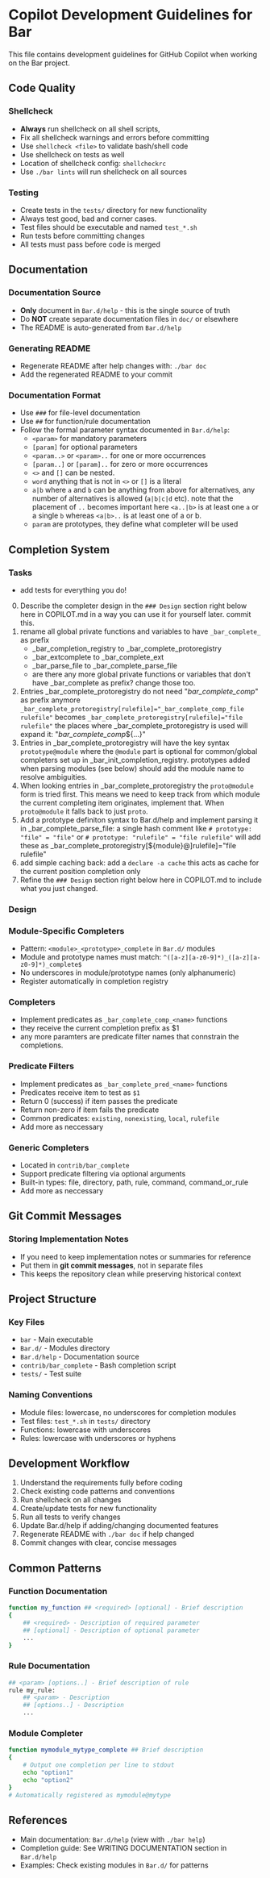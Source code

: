 # Copilot Development Guidelines for Bar

This file contains development guidelines for GitHub Copilot when working on the Bar project.

## Code Quality

### Shellcheck
- **Always** run shellcheck on all shell scripts,
- Fix all shellcheck warnings and errors before committing
- Use `shellcheck <file>` to validate bash/shell code
- Use shellcheck on tests as well
- Location of shellcheck config: `shellcheckrc`
- Use `./bar lints` will run shellcheck on all sources

### Testing
- Create tests in the `tests/` directory for new functionality
- Always test good, bad and corner cases.
- Test files should be executable and named `test_*.sh`
- Run tests before committing changes
- All tests must pass before code is merged

## Documentation

### Documentation Source
- **Only** document in `Bar.d/help` - this is the single source of truth
- Do **NOT** create separate documentation files in `doc/` or elsewhere
- The README is auto-generated from `Bar.d/help`

### Generating README
- Regenerate README after help changes with: `./bar doc`
- Add the regenerated README to your commit

### Documentation Format
- Use `###` for file-level documentation
- Use `##` for function/rule documentation
- Follow the formal parameter syntax documented in `Bar.d/help`:
  - `<param>` for mandatory parameters
  - `[param]` for optional parameters
  - `<param..>` or `<param>..` for one or more occurrences
  - `[param..]` or `[param]..` for zero or more occurrences
  - `<>` and `[]` can be nested.
  - `word` anything that is not in `<>` or `[]` is a literal
  - `a|b` where `a` and `b` can be anything from above for alternatives, any number of
    alternatives is allowed (`a|b|c|d` etc).
    note that the placement of `..` becomes important here `<a..|b>` is at least one `a` or a
    single `b` whereas `<a|b>..` is at least one of a or b.
  - `param` are prototypes, they define what completer will be used

## Completion System

### Tasks

- add tests for everything you do!

0. Describe the completer design in the `### Design` section right below here in COPILOT.md in
   a way you can use it for yourself later. commit this.
1. rename all global private functions and variables to have `_bar_complete_` as prefix
   - _bar_completion_registry to _bar_complete_protoregistry
   - _bar_extcomplete to _bar_complete_ext
   - _bar_parse_file to _bar_complete_parse_file
   - are there any more global private functions or variables that don't have _bar_complete as
     prefix? change those too.
2. Entries _bar_complete_protoregistry do not need "_bar_complete_comp_" as prefix anymore
   `_bar_complete_protoregistry[rulefile]="_bar_complete_comp_file rulefile"` becomes
   `_bar_complete_protoregistry[rulefile]="file rulefile"`
   the places where _bar_complete_protoregistry is used will expand it: "_bar_complete_comp_${...}"
3. Entries in _bar_complete_protoregistry will have the key syntax `prototype@module` where
   the `@module` part is optional for common/global completers set up in
   _bar_init_completion_registry. prototypes added when parsing modules (see below) should add
   the module name to resolve ambiguities.
4. When looking entries in _bar_complete_protoregistry the `proto@module` form is tried first.
   This means we need to keep track from which module the current completing item originates,
   implement that. When `proto@module` it falls back to just `proto`.
5. Add a prototype definiton syntax to Bar.d/help and implement parsing it in _bar_complete_parse_file:
   a single hash comment like
   `# prototype: "file" = "file"`
   or
   `# prototype: "rulefile" = "file rulefile"`
   will add these as _bar_complete_protoregistry[${module}@]rulefile]="file rulefile"
6. add simple caching back:
   add a `declare -a cache` this acts as cache for the current position completion only
7. Refine the `### Design` section right below here in COPILOT.md to include what you just
   changed.

### Design


### Module-Specific Completers
- Pattern: `<module>_<prototype>_complete` in `Bar.d/` modules
- Module and prototype names must match: `^([a-z][a-z0-9]*)_([a-z][a-z0-9]*)_complete$`
- No underscores in module/prototype names (only alphanumeric)
- Register automatically in completion registry

### Completers
- Implement predicates as `_bar_complete_comp_<name>` functions
- they receive the current completion prefix as $1
- any more paramters are predicate filter names that connstrain the completions.

### Predicate Filters
- Implement predicates as `_bar_complete_pred_<name>` functions
- Predicates receive item to test as `$1`
- Return 0 (success) if item passes the predicate
- Return non-zero if item fails the predicate
- Common predicates: `existing`, `nonexisting`, `local`, `rulefile`
- Add more as neccessary

### Generic Completers
- Located in `contrib/bar_complete`
- Support predicate filtering via optional arguments
- Built-in types: file, directory, path, rule, command, command_or_rule
- Add more as neccessary

## Git Commit Messages

### Storing Implementation Notes
- If you need to keep implementation notes or summaries for reference
- Put them in **git commit messages**, not in separate files
- This keeps the repository clean while preserving historical context

## Project Structure

### Key Files
- `bar` - Main executable
- `Bar.d/` - Modules directory
- `Bar.d/help` - Documentation source
- `contrib/bar_complete` - Bash completion script
- `tests/` - Test suite

### Naming Conventions
- Module files: lowercase, no underscores for completion modules
- Test files: `test_*.sh` in `tests/` directory
- Functions: lowercase with underscores
- Rules: lowercase with underscores or hyphens

## Development Workflow

1. Understand the requirements fully before coding
2. Check existing code patterns and conventions
3. Run shellcheck on all changes
4. Create/update tests for new functionality
5. Run all tests to verify changes
6. Update Bar.d/help if adding/changing documented features
7. Regenerate README with `./bar doc` if help changed
8. Commit changes with clear, concise messages

## Common Patterns

### Function Documentation
```bash
function my_function ## <required> [optional] - Brief description
{
    ## <required> - Description of required parameter
    ## [optional] - Description of optional parameter
    ...
}
```

### Rule Documentation
```bash
## <param> [options..] - Brief description of rule
rule my_rule:
    ## <param> - Description
    ## [options..] - Description
    ...
```

### Module Completer
```bash
function mymodule_mytype_complete ## Brief description
{
    # Output one completion per line to stdout
    echo "option1"
    echo "option2"
}
# Automatically registered as mymodule@mytype
```

## References

- Main documentation: `Bar.d/help` (view with `./bar help`)
- Completion guide: See WRITING DOCUMENTATION section in `Bar.d/help`
- Examples: Check existing modules in `Bar.d/` for patterns

